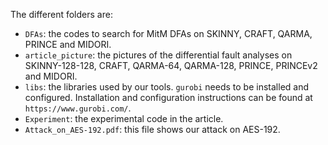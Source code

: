 The different folders are:

- `DFAs`: the codes to search for MitM DFAs on SKINNY, CRAFT, QARMA, PRINCE and MIDORI.
- `article_picture`: the pictures of the differential fault analyses on SKINNY-128-128, CRAFT, QARMA-64, QARMA-128, PRINCE, PRINCEv2 and MIDORI.
- `libs`: the libraries used by our tools. `gurobi` needs to be installed and configured. Installation and configuration instructions can be found at `https://www.gurobi.com/`.
- `Experiment`: the experimental code in the article.
- `Attack_on_AES-192.pdf`: this file shows our attack on AES-192.
